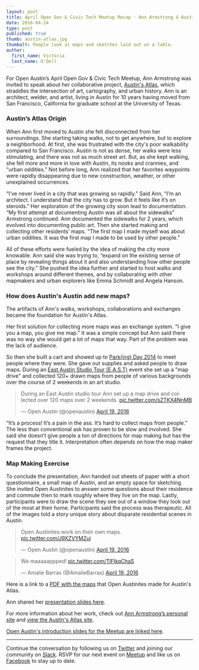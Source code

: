 ```yaml
---
layout: post
title: April Open Gov & Civic Tech Meetup Recap - Ann Armstrong & Austin's Atlas
date: 2016-04-24
type: post
published: true
thumb: austin-atlas.jpg
thumbalt: People look at maps and sketches laid out on a table.
author:
  first_name: Victoria
  last_name: O'Dell
---
```


For Open Austin’s April Open Gov & Civic Tech Meetup, Ann Armstrong was invited to speak about her collaborative project, [Austin's Atlas](http://www.austinsatlas.com/), which straddles the intersection of art, cartography, and urban history. Ann is an architect, welder, and artist, living in Austin for 10 years having moved from San Francisco, California for graduate school at the University of Texas.

### Austin’s Atlas Origin

When Ann first moved to Austin she felt disconnected from her surroundings. She starting taking walks, not to get anywhere, but to explore a neighborhood. At first, she was frustrated with the city's poor walkability compared to San Francisco. Austin is not as dense, her walks were less stimulating, and there was not as much street art. But, as she kept walking, she fell more and more in love with Austin, its nooks and crannies, and “urban oddities.” Not before long, Ann realized that her favorites waypoints were rapidly disappearing due to new construction, weather, or other unexplained occurrences.

“I’ve never lived in a city that was growing so rapidly.” Said Ann, “I’m an architect. I understand that the city has to grow. But it feels like it’s on steroids.” Her exploration of the growing city soon lead to documentation. “My first attempt at documenting Austin was all about the sidewalks” Armstrong continued. Ann documented the sidewalks for 2 years, which evolved into documenting public art. Then she started making and collecting other residents’ maps. "The first map I made myself was about urban oddities. It was the first map I made to be used by other people.”

All of these efforts were fueled by the idea of making the city more knowable. Ann said she was trying to, “expand on the existing sense of place by revealing things about it and also understanding how other people see the city.” She pushed the idea further and started to host walks and workshops around different themes, and by collaborating with other mapmakers and urban explorers like Emma Schmidt and Angela Hanson.


### How does Austin's Austin add new maps?

The artifacts of Ann's walks, workshops, collaborations and exchanges became the foundation for Austin's Atlas.

Her first solution for collecting more maps was an exchange system. "I give you a map, you give me map.” It was a simple concept but Ann said there was no way she would get a lot of maps that way. Part of the problem was the lack of audience.

So then she built a cart and showed up to [Park(ing) Day 2014](https://www.facebook.com/events/540975332670526/) to meet people where they were. She gave out supplies and asked people to draw maps. During an [East Austin Studio Tour (E.A.S.T)](http://east.bigmedium.org/) event she set up a "map drive" and collected 120+ drawn maps from people of various backgrounds over the course of 2 weekends in an art studio.

<blockquote class="twitter-tweet" data-lang="en"><p lang="en" dir="ltr">During an East Austin studio tour Ann set up a map drive and collected over 120 maps over 2 weekends. <a href="https://t.co/sZTKX4NnMB">pic.twitter.com/sZTKX4NnMB</a></p>&mdash; Open Austin (@openaustin) <a href="https://twitter.com/openaustin/status/722227520364421120">April 19, 2016</a></blockquote>

“It’s a process! It’s a pain in the ass. It’s hard to collect maps from people.” The less than conventional ask has proven to be slow and involved. She said she doesn’t give people a ton of directions for map making but has the request that they title it. Interpretation often depends on how the map maker frames the project.

### Map Making Exercise

To conclude the presentation, Ann handed out sheets of paper with a short questionnaire, a small map of Austin, and an empty space for sketching. She invited Open Austinites to answer some questions about their residence and commute then to mark roughly where they live on the map. Lastly, participants were to draw the scene they see out of a window they look out of the most at their home. Participants said the process was therapeutic. All of the images told a story unique story about disparate residential scenes in Austin.

<blockquote class="twitter-tweet" data-lang="en"><p lang="en" dir="ltr">Open Austinites work on their own maps. <a href="https://t.co/J9XZVYMZuj">pic.twitter.com/J9XZVYMZuj</a></p>&mdash; Open Austin (@openaustin) <a href="https://twitter.com/openaustin/status/722234979707592705">April 19, 2016</a></blockquote>

<blockquote class="twitter-tweet" data-lang="en"><p lang="en" dir="ltr">We maaaaappped! <a href="https://t.co/TlFlkqChaS">pic.twitter.com/TlFlkqChaS</a></p>&mdash; Amalie Barras (@AmalieBarras) <a href="https://twitter.com/AmalieBarras/status/722234618116595713">April 19, 2016</a></blockquote>

Here is a link to a [PDF with the maps](/assets/documents/OA_Austin_Atlas_Scans.pdf) that Open Austinites made for Austin's Atlas.

Ann shared her [presentation slides here](/assets/documents/April_18_Austins_Atlas_presentation.pdf).

For more information about her work, check out [Ann Armstrong’s personal site](http://ann-made.org/) and [view the Austin's Atlas site](http://www.austinsatlas.com/).

[Open Austin's introduction slides for the Meetup are linked here](https://docs.google.com/presentation/d/157dhPuRQNa4vpyp1YjCY8ao7tWcxs9ma7lQDeIHENpQ/edit?usp=sharing).

---

Continue the conversation by following us on [Twitter](https://twitter.com/openaustin) and joining our community on [Slack](http://slack.open-austin.org/).
RSVP for our next event on [Meetup](http://www.meetup.com/Open-Austin/) and like us on [Facebook](https://www.facebook.com/Open-Austin-412390968837071/) to stay up to date.

<script async src="//platform.twitter.com/widgets.js" charset="utf-8"></script>
